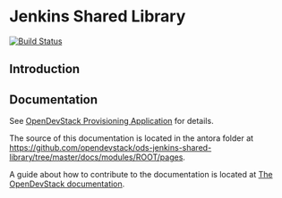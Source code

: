 # Jenkins Shared Library

[![Build Status](https://api.travis-ci.com/opendevstack/ods-jenkins-shared-library.svg?branch=master)](https://travis-ci.com/opendevstack/ods-jenkins-shared-library)

## Introduction

## Documentation
See [OpenDevStack Provisioning Application](https://www.opendevstack.org/ods-documentation/ods-jenkins-shared-library/latest/index.html) for details.
 
The source of this documentation is located in the antora folder at https://github.com/opendevstack/ods-jenkins-shared-library/tree/master/docs/modules/ROOT/pages. 

A guide about how to contribute to the documentation is located at [The OpenDevStack documentation](https://www.opendevstack.org/ods-documentation/common/latest/documentation.html).

